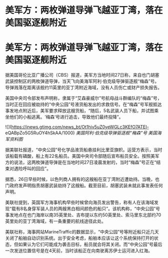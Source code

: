 # 美军方：两枚弹道导弹飞越亚丁湾，落在美国驱逐舰附近

# 美军方：两枚弹道导弹飞越亚丁湾，落在美国驱逐舰附近

据美国哥伦比亚广播公司（CBS）报道，美军方当地时间27日称，来自也门胡塞武装控制区的两枚弹道导弹，当天飞向美海军阿利·伯克级导弹驱逐舰“梅森”号。导弹溅落在距离该舰约11英里的亚丁湾附近海域，没有人员伤亡或财产损失报告。

美国中央司令部发布声明称，隶属于“艾森豪威尔”号航母战斗群编队的“梅森”号，当时正在回应被劫持的“中央公园”号液货船发出的求救信号。在“梅森”号军舰抵达事发地点附近后，美军要求释放这艘货船，“随后，5名武装人员下船，并试图乘坐他们的小船逃离。‘梅森’号进行追击，导致他们最终投降”。

![](https://inews.gtimg.com/news_bt/Ot1hiv5uZ0yeWGLc3KEfO7ATEI-
eQABpZo5G5RuOY4hSkAA/1000) _美国阿利·伯克级导弹驱逐舰“梅森”号 美国海军资料图_

据美联社报道，“中央公园”号化学品液货船悬挂利比里亚旗帜。运营方表示，当时该船载有磷酸，船上有22名船员。美国中央司令部随后宣布船员安全。按照美军方的说法，这两枚弹道导弹是在当地时间27日凌晨发射的，当时“梅森”号正在“结束对遇险呼叫的回应”。

据悉，26日早些时候，以色列商人拥有的这艘船在亚丁湾附近遭劫持。当晚，也门政府发声明指责胡塞武装劫持了这艘船。截至目前，胡塞武装未就此事发表任何声明。

美联社提到，英国军方海事机构早些时候曾向海员发出警告，称有人在该海域发现“载有8名身穿军装人员的两艘黑白相间颜色的船只”。该机构称，“中央公园”号事发地点在也门海岸以南35英里处、吉布提以东约50英里处、索马里东北部约70英里处的亚丁湾海域，有一条重要的航线途径此处。

美联社称，海事网站MarineTraffic的数据显示，“中央公园”号等附近船只近几天关闭了船舶自动识别系统。出于安全考虑，船舶本应该让这个系统保持打开的状态，但如果认为它们可能成为袭击目标，船员就会将其关闭。而“中央公园”号最后一次发送位置信号是在4天前，当时该船正在向南驶离苏伊士运河进入红海。


